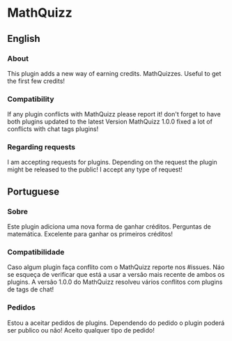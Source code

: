 # MathQuizz
## English
### About
This plugin adds a new way of earning credits. MathQuizzes. Useful to get the first few credits!

### Compatibility
If any plugin conflicts with MathQuizz please report it! don't forget to have both plugins updated to the latest Version
MathQuizz 1.0.0 fixed a lot of conflicts with chat tags plugins!

### Regarding requests
I am accepting requests for plugins. Depending on the request the plugin might be released to the public!
I accept any type of request!

## Portuguese
### Sobre
Este plugin adiciona uma nova forma de ganhar créditos. Perguntas de matemática. Excelente para ganhar os primeiros créditos!


### Compatibilidade
Caso algum plugin faça conflito com o MathQuizz reporte nos #issues. Náo se esqueça de verificar que está a usar a versão mais recente de ambos os plugins.
A versão 1.0.0 do MathQuizz resolveu vários conflitos com plugins de tags de chat!


### Pedidos
Estou a aceitar pedidos de plugins. Dependendo do pedido o plugin poderá ser publico ou não!
Aceito qualquer tipo de pedido!
